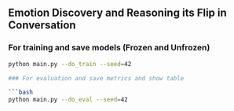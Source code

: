 ## Emotion Discovery and Reasoning its Flip in Conversation

### For training and save models (Frozen and Unfrozen)

```bash
python main.py --do_train --seed=42

### For evaluation and save metrics and show table

```bash
python main.py --do_eval --seed=42
